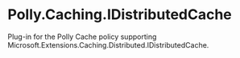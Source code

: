 # Polly.Caching.IDistributedCache
Plug-in for the Polly Cache policy supporting Microsoft.Extensions.Caching.Distributed.IDistributedCache.
